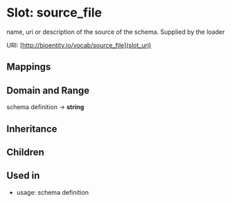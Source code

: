 # Slot: source_file


name, uri or description of the source of the schema.  Supplied by the loader

URI: [http://bioentity.io/vocab/source_file](slot_uri)
## Mappings

## Domain and Range

schema definition -> **string**
## Inheritance

## Children

## Used in

 *  usage: schema definition
